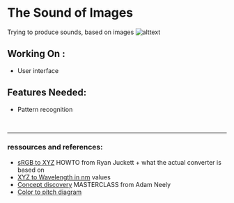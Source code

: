 # The Sound of Images
Trying to produce sounds, based on images
![alttext][blowingmind]

## Working On :
* User interface
   
## Features Needed:
* Pattern recognition
<br/>
<hr/>

### ressources and references:
* [sRGB to XYZ](http://www.ryanjuckett.com/programming/rgb-color-space-conversion/) HOWTO from Ryan Juckett + what the actual converter is based on
* [XYZ to Wavelength in nm](https://www.waveformlighting.com/files/color_matching_functions.txt) values
* [Concept discovery](https://www.youtube.com/watch?v=JiNKlhspdKg&t=1799s) MASTERCLASS from Adam Neely
* [Color to pitch diagram](https://www.flutopedia.com/img/ColorOfSound_Nextdrum_lg.jpg)


[blowingmind]: https://github.com/Moltenhead/The-Sound-of-Images/blob/master/blowing_mind.gif "blowing mind gif"
